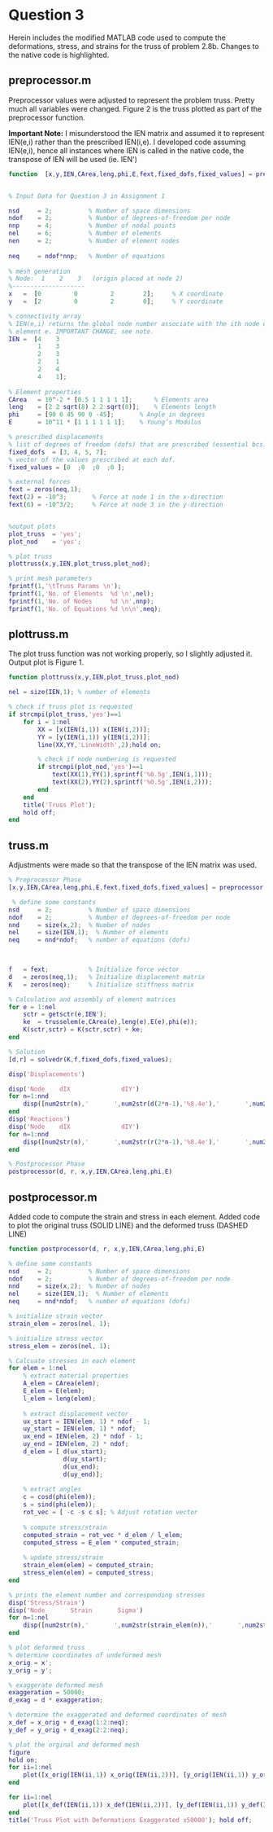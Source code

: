 # Question 3

Herein includes the modified MATLAB code used to compute the deformations, stress, and strains for the truss of problem 2.8b. Changes to the native code is highlighted.

## preprocessor.m
Preprocessor values were adjusted to represent the problem truss. Pretty much all variables were changed. Figure 2 is the truss plotted as part of the preprocessor function. 

__Important Note:__  I misunderstood the IEN matrix and assumed it to represent IEN(e,i) rather than the prescribed IEN(i,e). I developed code assuming IEN(e,i), hence all instances where IEN is called in the native code, the transpose of IEN will be used (ie. IEN')

```matlab
function  [x,y,IEN,CArea,leng,phi,E,fext,fixed_dofs,fixed_values] = preprocessor


% Input Data for Question 3 in Assignment 1

nsd 	= 2;	      % Number of space dimensions 
ndof 	= 2;     	  % Number of degrees-of-freedom per node
nnp 	= 4;    	  % Number of nodal points
nel 	= 6;     	  % Number of elements
nen 	= 2;     	  % Number of element nodes
 
neq 	= ndof*nnp;	  % Number of equations
 
% mesh generation
% Node:  1    2    3   (origin placed at node 2) 
%--------------------
x   =  [0         0         2        2];     % X coordinate  
y   =  [2         0         2        0];     % Y coordinate

% connectivity array
% IEN(e,i) returns the global node number associate with the ith node of
% element e. IMPORTANT CHANGE, see note.
IEN =  [4    3         
        1    3
        2    3
        2    1
        2    4
        4    1];  
    
% Element properties
CArea 	= 10^-2 * [0.5 1 1 1 1 1];   	% Elements area  
leng  	= [2 2 sqrt(8) 2 2 sqrt(8)];   	% Elements length
phi   	= [90 0 45 90 0 -45];   	% Angle in degrees
E     	= 10^11 * [1 1 1 1 1 1];   	% Young’s Modulus 

% prescribed displacements
% list of degrees of freedom (dofs) that are prescribed (essential bcs)
fixed_dofs  = [3, 4, 5, 7];     
% vector of the values prescribed at each dof.
fixed_values = [0  ;0  ;0  ;0 ];

% external forces
fext = zeros(neq,1);
fext(2)	= -10^3;	   % Force at node 1 in the x-direction
fext(6)	= -10^3/2;	   % Force at node 3 in the y-direction


%output plots
plot_truss 	= 'yes';
plot_nod	= 'yes';

% plot truss
plottruss(x,y,IEN,plot_truss,plot_nod);

% print mesh parameters
fprintf(1,'\tTruss Params \n');
fprintf(1,'No. of Elements  %d \n',nel);
fprintf(1,'No. of Nodes     %d \n',nnp);
fprintf(1,'No. of Equations %d \n\n',neq);
```

## plottruss.m
The plot truss function was not working properly, so I slightly adjusted it. Output plot is Figure 1. 
```matlab
function plottruss(x,y,IEN,plot_truss,plot_nod)

nel = size(IEN,1); % number of elements

% check if truss plot is requested
if strcmpi(plot_truss,'yes')==1  
    for i = 1:nel
        XX = [x(IEN(i,1)) x(IEN(i,2))];
        YY = [y(IEN(i,1)) y(IEN(i,2))];
        line(XX,YY,'LineWidth',2);hold on;

        % check if node numbering is requested
        if strcmpi(plot_nod,'yes')==1   
            text(XX(1),YY(1),sprintf('%0.5g',IEN(i,1)));
            text(XX(2),YY(2),sprintf('%0.5g',IEN(i,2)));
        end
    end
    title('Truss Plot');
    hold off;
end
```

## truss.m 
Adjustments were made so that the transpose of the IEN matrix was used.
```matlab
% Preprocessor Phase 
[x,y,IEN,CArea,leng,phi,E,fext,fixed_dofs,fixed_values] = preprocessor;

 % define some constants
nsd 	= 2;	      % Number of space dimensions 
ndof 	= 2;     	  % Number of degrees-of-freedom per node
nnd     = size(x,2);  % Number of nodes
nel     = size(IEN,1);  % Number of elements
neq     = nnd*ndof;   % number of equations (dofs)


 
f 	= fext;           % Initialize force vector
d 	= zeros(neq,1);   % Initialize displacement matrix
K 	= zeros(neq);     % Initialize stiffness matrix

% Calculation and assembly of element matrices
for e = 1:nel    
    sctr = getsctr(e,IEN');
    ke	= trusselem(e,CArea(e),leng(e),E(e),phi(e));    
    K(sctr,sctr) = K(sctr,sctr) + ke;
end

% Solution
[d,r] = solvedr(K,f,fixed_dofs,fixed_values);

disp('Displacements')

disp('Node    dIX              dIY')
for n=1:nnd
    disp([num2str(n),'       ',num2str(d(2*n-1),'%8.4e'),'       ',num2str(d(2*n),'%8.4e')]);
end
disp('Reactions')
disp('Node    dIX              dIY')
for n=1:nnd
    disp([num2str(n),'       ',num2str(r(2*n-1),'%8.4e'),'       ',num2str(r(2*n),'%8.4e')]);
end

% Postprocessor Phase 
postprocessor(d, r, x,y,IEN,CArea,leng,phi,E)
```

## postprocessor.m
Added code to compute the strain and stress in each element. 
Added code to plot the original truss (SOLID LINE) and the deformed truss (DASHED LINE)

```matlab
function postprocessor(d, r, x,y,IEN,CArea,leng,phi,E)

% define some constants
nsd 	= 2;	      % Number of space dimensions 
ndof 	= 2;     	  % Number of degrees-of-freedom per node
nnd     = size(x,2);  % Number of nodes
nel     = size(IEN,1);  % Number of elements
neq     = nnd*ndof;   % number of equations (dofs)

% initialize strain vector
strain_elem = zeros(nel, 1);

% initialize stress vector
stress_elem = zeros(nel, 1);

% Calcuate stresses in each element
for elem = 1:nel
    % extract material properties
    A_elem = CArea(elem);
    E_elem = E(elem);
    l_elem = leng(elem);
    
    % extract displacement vector
    ux_start = IEN(elem, 1) * ndof - 1;
    uy_start = IEN(elem, 1) * ndof;
    ux_end = IEN(elem, 2) * ndof - 1;
    uy_end = IEN(elem, 2) * ndof;
    d_elem = [ d(ux_start);
               d(uy_start);
               d(ux_end);
               d(uy_end)];
    
    % extract angles
    c = cosd(phi(elem));
    s = sind(phi(elem));
    rot_vec = [ -c -s c s]; % Adjust rotation vector
    
    % compute stress/strain
    computed_strain = rot_vec * d_elem / l_elem;
    computed_stress = E_elem * computed_strain;
    
    % update stress/strain
    strain_elem(elem) = computed_strain;
    stress_elem(elem) = computed_stress;
end

% prints the element number and corresponding stresses
disp('Stress/Strain')
disp('Node       Strain       Sigma')
for n=1:nel
    disp([num2str(n),'       ',num2str(strain_elem(n)),'       ',num2str(stress_elem(n))]);
end

% plot deformed truss
% determine coordinates of undeformed mesh
x_orig = x';
y_orig = y';

% exaggerate deformed mesh
exaggeration = 50000;
d_exag = d * exaggeration;

% determine the exaggerated and deformed coordinates of mesh
x_def = x_orig + d_exag(1:2:neq);
y_def = y_orig + d_exag(2:2:neq);

% plot the orginal and deformed mesh
figure
hold on;
for ii=1:nel
    plot([x_orig(IEN(ii,1)) x_orig(IEN(ii,2))], [y_orig(IEN(ii,1)) y_orig(IEN(ii,2))], 'b-o', 'LineWidth',2);
end

for ii=1:nel
    plot([x_def(IEN(ii,1)) x_def(IEN(ii,2))], [y_def(IEN(ii,1)) y_def(IEN(ii,2))], 'r-o', 'LineWidth',2);
end
title('Truss Plot with Deformations Exaggerated x50000'); hold off;
```
